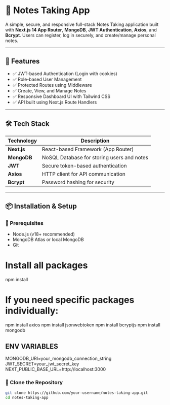 # 📝 Notes Taking App

A simple, secure, and responsive full-stack Notes Taking application built with **Next.js 14 App Router**, **MongoDB**, **JWT Authentication**, **Axios**, and **Bcrypt**. Users can register, log in securely, and create/manage personal notes.

---

## 🚀 Features

- ✅ JWT-based Authentication (Login with cookies)
- ✅ Role-based User Management
- ✅ Protected Routes using Middleware
- ✅ Create, View, and Manage Notes
- ✅ Responsive Dashboard UI with Tailwind CSS
- ✅ API built using Next.js Route Handlers

---

## 🛠️ Tech Stack

| Technology | Description |
|------------|-------------|
| **Next.js** | React-based Framework (App Router) |
| **MongoDB** | NoSQL Database for storing users and notes |
| **JWT** | Secure token-based authentication |
| **Axios** | HTTP client for API communication |
| **Bcrypt** | Password hashing for security |
---

## 📦 Installation & Setup

### 🔧 Prerequisites
- Node.js (v18+ recommended)
- MongoDB Atlas or local MongoDB
- Git
# Install all packages
npm install

# If you need specific packages individually:
npm install axios
npm install jsonwebtoken
npm install bcryptjs
npm install mongodb

## ENV VARIABLES
MONGODB_URI=your_mongodb_connection_string
JWT_SECRET=your_jwt_secret_key
NEXT_PUBLIC_BASE_URL=http://localhost:3000

### 📁 Clone the Repository

```bash
git clone https://github.com/your-username/notes-taking-app.git
cd notes-taking-app
